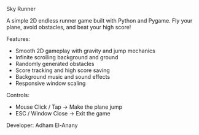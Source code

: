 Sky Runner 

A simple 2D endless runner game built with Python and Pygame.
Fly your plane, avoid obstacles, and beat your high score!

Features:
- Smooth 2D gameplay with gravity and jump mechanics
- Infinite scrolling background and ground
- Randomly generated obstacles
- Score tracking and high score saving
- Background music and sound effects
- Responsive window scaling

Controls:
- Mouse Click / Tap → Make the plane jump
- ESC / Window Close → Exit the game


Developer:
Adham El-Anany
